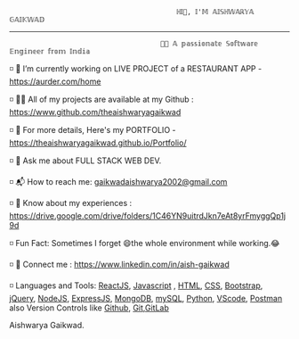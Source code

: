                                               ℍ𝕀👋, 𝕀'𝕄 𝔸𝕀𝕊ℍ𝕎𝔸ℝ𝕐𝔸 𝔾𝔸𝕀𝕂𝕎𝔸𝔻
                                                                                   
----------------------------------------------------------------------------------------------------------------------------------------------------------------------------------------------------

                                          👩‍🎓 𝔸 𝕡𝕒𝕤𝕤𝕚𝕠𝕟𝕒𝕥𝕖 𝕊𝕠𝕗𝕥𝕨𝕒𝕣𝕖 𝔼𝕟𝕘𝕚𝕟𝕖𝕖𝕣 𝕗𝕣𝕠𝕞 𝕀𝕟𝕕𝕚𝕒

◽ 🌱 I’m currently working on LIVE PROJECT of a RESTAURANT APP  - https://aurder.com/home

◽ 👨‍💻 All of my projects are available at my Github : https://www.github.com/theaishwaryagaikwad

◽ 📌 For more details, Here's my PORTFOLIO - https://theaishwaryagaikwad.github.io/Portfolio/

◽ 💬 Ask me about FULL STACK WEB DEV.

◽ 📬 How to reach me: gaikwadaishwarya2002@gmail.com

◽ 📌 Know about my experiences : https://drive.google.com/drive/folders/1C46YN9uitrdJkn7eAt8yrFmyggQp1j9d

◽ Fun Fact: Sometimes I forget 😄the whole environment while working.😂

◽ 🔗 Connect me : https://www.linkedin.com/in/aish-gaikwad

◽ Languages and Tools:
         [ReactJS](https://react.dev/), [Javascript](https://devdocs.io/javascript/) , [HTML](https://developer.mozilla.org/en-US/docs/Web/HTML), [CSS](https://developer.mozilla.org/en-US/docs/Web/CSS), [Bootstrap](https://getbootstrap.com/), [jQuery](https://jquery.com/), [NodeJS](https://nodejs.org/en), [ExpressJS](https://expressjs.com/), [MongoDB](https://www.mongodb.com/), [mySQL](https://www.mysql.com/), [Python](https://www.python.org/), [VScode](https://code.visualstudio.com/), [Postman](https://www.postman.com/) 
          also Version Controls like [Github](https://www.github.com), [Git](https://git-scm.com/),[GitLab](https://www.gitlab.com/)

Aishwarya Gaikwad.
